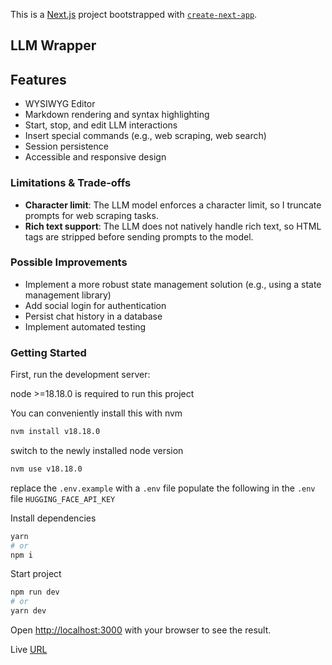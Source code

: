 This is a [Next.js](https://nextjs.org/) project bootstrapped with [`create-next-app`](https://github.com/zeit/next.js/tree/canary/packages/create-next-app).

## LLM Wrapper

## Features

- WYSIWYG Editor
- Markdown rendering and syntax highlighting
- Start, stop, and edit LLM interactions
- Insert special commands (e.g., web scraping, web search)
- Session persistence
- Accessible and responsive design

### Limitations & Trade-offs

- **Character limit**: The LLM model enforces a character limit, so I truncate prompts for web scraping tasks.
- **Rich text support**: The LLM does not natively handle rich text, so HTML tags are stripped before sending prompts to the model.

### Possible Improvements

- Implement a more robust state management solution (e.g., using a state management library)
- Add social login for authentication
- Persist chat history in a database
- Implement automated testing


### Getting Started

First, run the development server:

node >=18.18.0 is required to run this project

You can conveniently install this with nvm

```bash
nvm install v18.18.0
```

switch to the newly installed node version

```bash
nvm use v18.18.0
```

replace the `.env.example` with a `.env` file
populate the following in the `.env` file
`HUGGING_FACE_API_KEY`

Install dependencies

```bash
yarn
# or
npm i
```

Start project

```bash
npm run dev
# or
yarn dev
```

Open [http://localhost:3000](http://localhost:3000) with your browser to see the result.

Live [URL](https://llm-wrapper-victory-asokomeh.vercel.app/)
